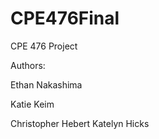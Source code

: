 CPE476Final
===========

CPE 476 Project

Authors:

Ethan Nakashima

Katie Keim

Christopher Hebert
Katelyn Hicks
